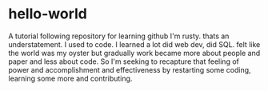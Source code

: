 # hello-world
A tutorial following repository for learning github
I'm rusty. thats an understatement.
I used to code.
I learned a lot
did web dev, did SQL. felt like the world was my oyster but gradually work became more about people and paper and less about code.
So I'm seeking to recapture that feeling of power and accomplishment and effectiveness by restarting some coding, learning some more and contributing.

